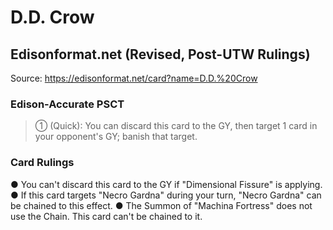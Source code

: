 # D.D. Crow

## Edisonformat.net (Revised, Post-UTW Rulings)

Source: https://edisonformat.net/card?name=D.D.%20Crow

### Edison-Accurate PSCT

> ① (Quick): You can discard this card to the GY, then target 1 card in your opponent's GY; banish that target.

### Card Rulings

● You can't discard this card to the GY if "Dimensional Fissure" is applying.
● If this card targets "Necro Gardna" during your turn, "Necro Gardna" can be chained to this effect.
● The Summon of "Machina Fortress" does not use the Chain. This card can't be chained to it.
            